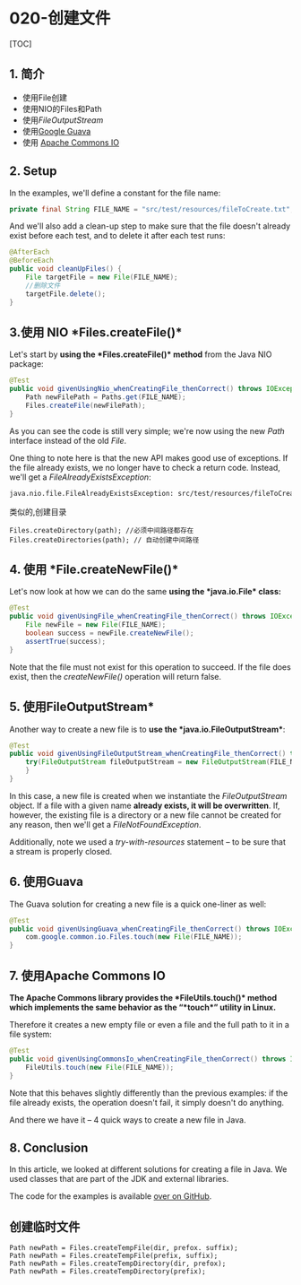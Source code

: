 # 020-创建文件

[TOC]

## 1. 简介

- 使用File创建
- 使用NIO的Files和Path
- 使用*FileOutputStream* 
- 使用[Google Guava](https://github.com/google/guava)
- 使用 [Apache Commons IO](https://commons.apache.org/proper/commons-io/)

## 2. Setup

In the examples, we'll define a constant for the file name:

```java
private final String FILE_NAME = "src/test/resources/fileToCreate.txt";
```

And we'll also add a clean-up step to make sure that the file doesn't already exist before each test, and to delete it after each test runs:

```java
@AfterEach
@BeforeEach
public void cleanUpFiles() {
    File targetFile = new File(FILE_NAME);
  	//删除文件
    targetFile.delete();
}
```

## **3.使用 NIO \*Files.createFile()\***

Let's start by **using the \*Files.createFile()\* method** from the Java NIO package:

```java
@Test
public void givenUsingNio_whenCreatingFile_thenCorrect() throws IOException {
    Path newFilePath = Paths.get(FILE_NAME);
    Files.createFile(newFilePath);
}
```

As you can see the code is still very simple; we're now using the new *Path* interface instead of the old *File*.

One thing to note here is that the new API makes good use of exceptions. If the file already exists, we no longer have to check a return code. Instead, we'll get a *FileAlreadyExistsException*:

```bash
java.nio.file.FileAlreadyExistsException: src/test/resources/fileToCreate.txt at sun.n.f.WindowsException.translateToIOException(WindowsException.java:81)
```

类似的,创建目录

```
Files.createDirectory(path); //必须中间路径都存在
Files.createDirectories(path); // 自动创建中间路径
```

## **4.** **使用 \*File.createNewFile()\***

Let's now look at how we can do the same **using the \*java.io.File\* class:**

```java
@Test
public void givenUsingFile_whenCreatingFile_thenCorrect() throws IOException {
    File newFile = new File(FILE_NAME);
    boolean success = newFile.createNewFile();
    assertTrue(success);
}
```

Note that the file must not exist for this operation to succeed. If the file does exist, then the *createNewFile()* operation will return false.

## 5. 使用FileOutputStream*

Another way to create a new file is to **use the \*java.io.FileOutputStream\***:

```java
@Test
public void givenUsingFileOutputStream_whenCreatingFile_thenCorrect() throws IOException {
    try(FileOutputStream fileOutputStream = new FileOutputStream(FILE_NAME)){
    }
}
```

In this case, a new file is created when we instantiate the *FileOutputStream* object. If a file with a given name **already exists, it will be overwritten**. If, however, the existing file is a directory or a new file cannot be created for any reason, then we'll get a *FileNotFoundException*.

Additionally, note we used a *try-with-resources* statement – to be sure that a stream is properly closed.

## **6. 使用Guava**

The Guava solution for creating a new file is a quick one-liner as well:

```java
@Test
public void givenUsingGuava_whenCreatingFile_thenCorrect() throws IOException {
    com.google.common.io.Files.touch(new File(FILE_NAME));
}
```

## **7. 使用Apache Commons IO**

**The Apache Commons library provides the \*FileUtils.touch()\* method which implements the same behavior as the “\*touch\*” utility in Linux.**

Therefore it creates a new empty file or even a file and the full path to it in a file system:

```java
@Test
public void givenUsingCommonsIo_whenCreatingFile_thenCorrect() throws IOException {
    FileUtils.touch(new File(FILE_NAME));
}
```

Note that this behaves slightly differently than the previous examples: if the file already exists, the operation doesn't fail, it simply doesn't do anything.

And there we have it – 4 quick ways to create a new file in Java.

## **8. Conclusion**

In this article, we looked at different solutions for creating a file in Java. We used classes that are part of the JDK and external libraries.

The code for the examples is available [over on GitHub](https://github.com/eugenp/tutorials/tree/master/core-java-modules/core-java-io-3).

## 创建临时文件

```
Path newPath = Files.createTempFile(dir, prefox. suffix);
Path newPath = Files.createTempFile(prefix, suffix);
Path newPath = Files.createTempDirectory(dir, prefox);
Path newPath = Files.createTempDirectory(prefix);
```

